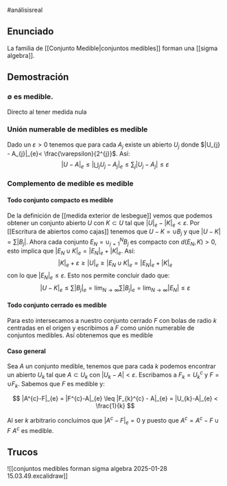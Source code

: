 #análisisreal 
## Enunciado

La familia de [[Conjunto Medible|conjuntos medibles]] forman una [[sigma algebra]]. 

## Demostración

### $\emptyset$ es medible.

Directo al tener medida nula
### Unión numerable de medibles es medible

Dado un $\varepsilon>0$ tenemos que para cada $A_{j}$ existe un abierto $U_{j}$ donde $|U_{j} - A_{j}|_{e}< \frac{\varepsilon}{2^{j}}$. Así:
$$
|U-A|_{e}\leq |\bigcup_{j}U_{j}-A_{j}|_{e} \leq \sum_{j} |U_{j}-A_{j}| \leq \varepsilon
$$
### Complemento de medible es medible

#### Todo conjunto compacto es medible

De la definición de [[medida exterior de lesbegue]] vemos que podemos obtener un conjunto abierto $U$ con $K\subset U$ tal que $|U|_{e} -|K|_{e} < \varepsilon$. Por [[Escritura de abiertos como cajas]] tenemos que $U-K = \cup B_{j}$ y que $|U-K|=\sum |B_{j}|$. Ahora cada conjunto $E_{N} =  \cup_{j=1}^{N}B_{j}$ es compacto con $d(E_{N}, K)>0$, esto implica que $|E_{N} \cup K|_{e}=|E_{N}|_{e} + |K|_{e}$. Así:
$$|K|_{e} + \varepsilon \geq |U|_{e} \geq |E_{N}\cup K|_{e}= |E_{N}|_{e}+|K|_{e}
$$
con lo que $|E_{N}|_{e} \leq \varepsilon$.
Esto nos permite concluir dado que:
$$
|U-K|_{e} \leq \sum |B_{j}|_{e} = \lim_{ N \to \infty } \sum |B_{j}|_{e} = \lim_{ N \to \infty } |E_{N}| \leq \varepsilon
$$


#### Todo conjunto cerrado es medible

Para esto intersecamos a nuestro conjunto cerrado $F$ con bolas de radio $k$ centradas en el origen y escribimos a $F$ como unión numerable de conjuntos medibles. Así obtenemos que es medible

#### Caso general

Sea $A$ un conjunto medible, tenemos que para cada $k$ podemos encontrar un abierto $U_{k}$ tal que $A \subset U_{k}$ con $|U_{k}-A|< \varepsilon$. Escribamos a $F_{k} = U_{k}^{c}$ y $F = \cup F_{k}$. Sabemos que $F$ es medible y:

$$
|A^{c}-F|_{e} = |F^{c}-A|_{e} \leq |F_{k}^{c} - A|_{e} = |U_{k}-A|_{e} < \frac{1}{k}
$$

Al ser $k$ arbitrario concluimos que $|A^{c}-F|_{e} = 0$ y puesto que $A^{c} = A^{c}-F \cup F$  $A^{c}$ es medible.

## Trucos

![[conjuntos medibles forman sigma algebra 2025-01-28 15.03.49.excalidraw]]
